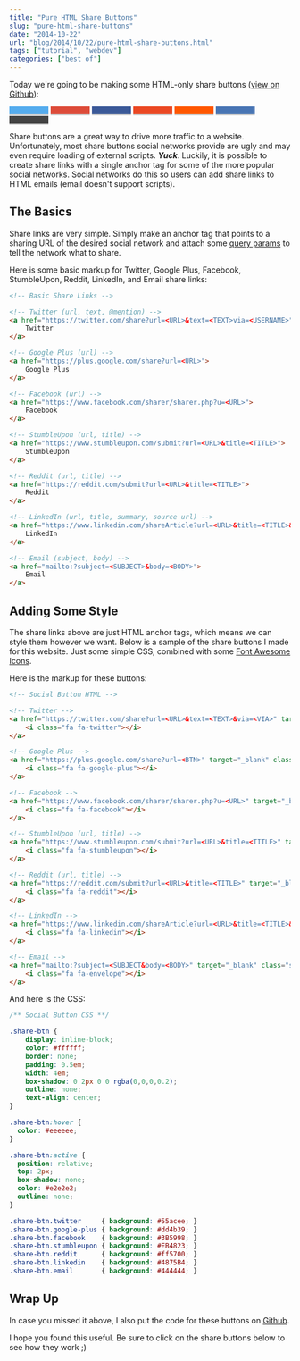 ```yaml
---
title: "Pure HTML Share Buttons"
slug: "pure-html-share-buttons"
date: "2014-10-22"
url: "blog/2014/10/22/pure-html-share-buttons.html"
tags: ["tutorial", "webdev"]
categories: ["best of"]
---
```



<style>
/** Social Button CSS **/

.share-btn {
    display: inline-block;
    color: #ffffff;
    border: none;
    padding: 0.5em;
    width: 4em;
    box-shadow: 0 2px 0 0 rgba(0,0,0,0.2);
    outline: none;
    text-align: center;
}

.share-btn:hover {
  color: #eeeeee;
}

.share-btn:active {
  position: relative;
  top: 2px;
  box-shadow: none;
  color: #e2e2e2;
  outline: none;
}

.share-btn.twitter { background: #55acee; }
.share-btn.google-plus { background: #dd4b39; }
.share-btn.facebook { background: #3B5998; }
.share-btn.stumbleupon { background: #EB4823; }
.share-btn.reddit { background: #ff5700; }
.share-btn.linkedin    { background: #4875B4; }
.share-btn.email { background: #444444; }
</style>


Today we're going to be making some HTML-only share buttons
([view on Github](https://github.com/gschier/html-share-buttons)):


<div class="text-center">
<a class="share-btn twitter" href="https://twitter.com/share?url={{ encodeURIComponent(baseUrl + page.urlPath) }}&text={{ encodeURIComponent(page.title) }}&via=GregorySchier" target="_blank" class="btn bg-twitter"><i class="fa fa-twitter"></i></a>
<a class="share-btn google-plus" href="https://plus.google.com/share?url={{ encodeURIComponent(baseUrl + page.urlPath) }}" target="_blank" class="btn bg-google-plus"><i class="fa fa-google-plus"></i></a>
<a class="share-btn facebook" href="https://www.facebook.com/sharer/sharer.php?u={{ encodeURIComponent(baseUrl + page.urlPath) }}" target="_blank" class="btn bg-facebook"><i class="fa fa-facebook"></i></a>
<a class="share-btn stumbleupon" href="https://www.stumbleupon.com/submit?url={{ encodeURIComponent(baseUrl + page.urlPath) }}&title={{ encodeURIComponent(page.title) }}" target="_blank" class="btn bg-stumbleupon"><i class="fa fa-stumbleupon"></i></a>
<a class="share-btn reddit" href="https://reddit.com/submit?url={{ encodeURIComponent(baseUrl + page.urlPath) }}&title={{ encodeURIComponent(page.title) }}" target="_blank" class="btn bg-reddit"><i class="fa fa-reddit"></i></a>
<a class="share-btn linkedin" href="https://www.linkedin.com/shareArticle?url={{ encodeURIComponent(baseUrl + page.urlPath) }}&title={{ encodeURIComponent(page.title) }}" target="_blank" class="btn bg-linkedin"><i class="fa fa-linkedin"></i></a>
<a class="share-btn email" href="mailto:?subject={{ encodeURIComponent(page.title) }}&body={{ encodeURIComponent(baseUrl + page.urlPath) }}" target="_blank" class="btn bg-email"><i class="fa fa-envelope"></i></a>
</div>


Share buttons are a great way to drive more traffic to a website. Unfortunately, most share buttons
social networks provide are ugly and may even require loading of external scripts. __*Yuck*__. Luckily,
it is possible to create share links with a single anchor tag for some of the more popular social
networks. Social networks do this so users can add share links to HTML emails (email doesn't support
scripts).

The Basics
----------

Share links are very simple. Simply make an anchor tag that points to a sharing URL of the desired
social network and attach some [query params](https://en.wikipedia.org/wiki/Query_string) to tell the
network what to share.

Here is some basic markup for Twitter, Google Plus, Facebook, StumbleUpon, Reddit, LinkedIn, and
Email share links:

```html
<!-- Basic Share Links -->

<!-- Twitter (url, text, @mention) -->
<a href="https://twitter.com/share?url=<URL>&text=<TEXT>via=<USERNAME>">
    Twitter
</a>

<!-- Google Plus (url) -->
<a href="https://plus.google.com/share?url=<URL>">
    Google Plus
</a>

<!-- Facebook (url) -->
<a href="https://www.facebook.com/sharer/sharer.php?u=<URL>">
    Facebook
</a>

<!-- StumbleUpon (url, title) -->
<a href="https://www.stumbleupon.com/submit?url=<URL>&title=<TITLE>">
    StumbleUpon
</a>

<!-- Reddit (url, title) -->
<a href="https://reddit.com/submit?url=<URL>&title=<TITLE>">
    Reddit
</a>

<!-- LinkedIn (url, title, summary, source url) -->
<a href="https://www.linkedin.com/shareArticle?url=<URL>&title=<TITLE>&summary=<SUMMARY>&source=<SOURCE_URL>">
    LinkedIn
</a>

<!-- Email (subject, body) -->
<a href="mailto:?subject=<SUBJECT>&body=<BODY>">
    Email
</a>
```

Adding Some Style
-----------------

The share links above are just HTML anchor tags, which means we can style them however we want.
Below is a sample of the share buttons I made for this website. Just some simple CSS,
combined with some [Font Awesome Icons](https://fortawesome.github.io/Font-Awesome/icons/).

Here is the markup for these buttons:

```HTML
<!-- Social Button HTML -->

<!-- Twitter -->
<a href="https://twitter.com/share?url=<URL>&text=<TEXT>&via=<VIA>" target="_blank" class="share-btn twitter">
    <i class="fa fa-twitter"></i>
</a>

<!-- Google Plus -->
<a href="https://plus.google.com/share?url=<BTN>" target="_blank" class="share-btn google-plus">
    <i class="fa fa-google-plus"></i>
</a>

<!-- Facebook -->
<a href="https://www.facebook.com/sharer/sharer.php?u=<URL>" target="_blank" class="share-btn facebook">
    <i class="fa fa-facebook"></i>
</a>

<!-- StumbleUpon (url, title) -->
<a href="https://www.stumbleupon.com/submit?url=<URL>&title=<TITLE>" target="_blank" class="share-btn stumbleupon">
    <i class="fa fa-stumbleupon"></i>
</a>

<!-- Reddit (url, title) -->
<a href="https://reddit.com/submit?url=<URL>&title=<TITLE>" target="_blank" class="share-btn reddit">
    <i class="fa fa-reddit"></i>
</a>

<!-- LinkedIn -->
<a href="https://www.linkedin.com/shareArticle?url=<URL>&title=<TITLE>&summary=<SUMMARY>&source=<SOURCE_URL>" target="_blank" class="share-btn linkedin">
    <i class="fa fa-linkedin"></i>
</a>

<!-- Email -->
<a href="mailto:?subject=<SUBJECT&body=<BODY>" target="_blank" class="share-btn email">
    <i class="fa fa-envelope"></i>
</a>
```

And here is the CSS:

```CSS
/** Social Button CSS **/

.share-btn {
    display: inline-block;
    color: #ffffff;
    border: none;
    padding: 0.5em;
    width: 4em;
    box-shadow: 0 2px 0 0 rgba(0,0,0,0.2);
    outline: none;
    text-align: center;
}

.share-btn:hover {
  color: #eeeeee;
}

.share-btn:active {
  position: relative;
  top: 2px;
  box-shadow: none;
  color: #e2e2e2;
  outline: none;
}

.share-btn.twitter     { background: #55acee; }
.share-btn.google-plus { background: #dd4b39; }
.share-btn.facebook    { background: #3B5998; }
.share-btn.stumbleupon { background: #EB4823; }
.share-btn.reddit      { background: #ff5700; }
.share-btn.linkedin    { background: #4875B4; }
.share-btn.email       { background: #444444; }
```

Wrap Up
-------

In case you missed it above, I also put the code for these buttons on
[Github](https://github.com/gschier/html-share-buttons).

I hope you found this useful. Be sure to click on the share buttons below to see how they work ;)
